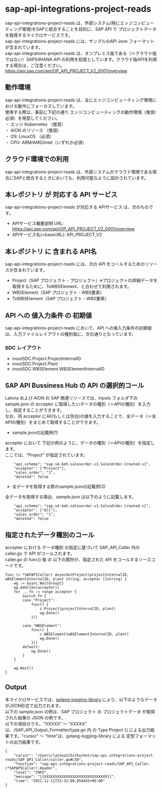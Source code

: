 # sap-api-integrations-project-reads
sap-api-integrations-project-reads は、外部システム(特にエッジコンピューティング環境)をSAPと統合することを目的に、SAP API で プロジェクトデータを取得するマイクロサービスです。    
sap-api-integrations-project-reads には、サンプルのAPI Json フォーマットが含まれています。   
sap-api-integrations-project-reads は、オンプレミス版である（＝クラウド版ではない）SAPS4HANA API の利用を前提としています。クラウド版APIを利用する場合は、ご注意ください。  
https://api.sap.com/api/OP_API_PROJECT_V2_0001/overview

## 動作環境  
sap-api-integrations-project-reads は、主にエッジコンピューティング環境における動作にフォーカスしています。  
使用する際は、事前に下記の通り エッジコンピューティングの動作環境（推奨/必須）を用意してください。  
・ エッジ Kubernetes （推奨）    
・ AION のリソース （推奨)    
・ OS: LinuxOS （必須）    
・ CPU: ARM/AMD/Intel（いずれか必須）　　

## クラウド環境での利用
sap-api-integrations-project-reads は、外部システムがクラウド環境である場合にSAPと統合するときにおいても、利用可能なように設計されています。  

## 本レポジトリ が 対応する API サービス
sap-api-integrations-project-reads が対応する APIサービス は、次のものです。

* APIサービス概要説明 URL: https://api.sap.com/api/OP_API_PROJECT_V2_0001/overview
* APIサービス名(=baseURL): API_PROJECT_V2

## 本レポジトリ に 含まれる API名
sap-api-integrations-project-reads には、次の API をコールするためのリソースが含まれています。  

* Project（SAP プロジェクト - プロジェクト）※プロジェクトの詳細データを取得するために、ToWBSElement、と合わせて利用されます。  
* WBSElement（SAP プロジェクト - WBS要素）
* ToWBSElement（SAP プロジェクト - WBS要素）

## API への 値入力条件 の 初期値
sap-api-integrations-project-reads において、API への値入力条件の初期値は、入力ファイルレイアウトの種別毎に、次の通りとなっています。  

### SDC レイアウト

* inoutSDC.Project.ProjectInternalID
* inoutSDC.Project.Plant
* inoutSDC.WBSElement.WBSElementInternalID

## SAP API Bussiness Hub の API の選択的コール

Latona および AION の SAP 関連リソースでは、Inputs フォルダ下の sample.json の accepter に取得したいデータの種別（＝APIの種別）を入力し、指定することができます。  
なお、同 accepter にAll(もしくは空白)の値を入力することで、全データ（＝全APIの種別）をまとめて取得することができます。  

* sample.jsonの記載例(1)  

accepter において 下記の例のように、データの種別（＝APIの種別）を指定します。  
ここでは、"Project" が指定されています。

```
	"api_schema": "sap.s4.beh.salesorder.v1.SalesOrder.Created.v1",
	"accepter": ["Project"],
	"sales_order": "1",
	"deleted": false
```
  
* 全データを取得する際のsample.jsonの記載例(2)  

全データを取得する場合、sample.json は以下のように記載します。  

```
	"api_schema": "sap.s4.beh.salesorder.v1.SalesOrder.Created.v1",
	"accepter": ["All"],
	"sales_order": "1",
	"deleted": false
```

## 指定されたデータ種別のコール

accepter における データ種別 の指定に基づいて SAP_API_Caller 内の caller.go で API がコールされます。  
caller.go の func() 毎 の 以下の箇所が、指定された API をコールするソースコードです。  

```
func (c *SAPAPICaller) AsyncGetProject(projectInternalID, wBSElementInternalID, plant string, accepter []string) {
	wg := &sync.WaitGroup{}
	wg.Add(len(accepter))
	for _, fn := range accepter {
		switch fn {
		case "Project":
			func() {
				c.Project(projectInternalID, plant)
				wg.Done()
			}()

		case "WBSElement":
			func() {
				c.WBSElement(wBSElementInternalID, plant)
				wg.Done()
			}()
		default:
			wg.Done()
		}
	}

	wg.Wait()
}

```
## Output  
本マイクロサービスでは、[golang-logging-library](https://github.com/latonaio/golang-logging-library) により、以下のようなデータがJSON形式で出力されます。  
以下の sample.json の例は、SAP プロジェクト の プロジェクトデータ が取得された結果の JSON の例です。  
以下の項目のうち、"XXXXX" ～ "XXXXX" は、/SAP_API_Output_Formatter/type.go 内 の Type Project {} による出力結果です。"cursor" ～ "time"は、golang-logging-library による 定型フォーマットの出力結果です。  

```
{
	"cursor": "/Users/latona2/bitbucket/sap-api-integrations-project-reads/SAP_API_Caller/caller.go#L50",
	"function": "sap-api-integrations-project-reads/SAP_API_Caller.(*SAPAPICaller).Header",
	"level": "INFO",
	"message": "[{XXXXXXXXXXXXXXXXXXXXXXXXXXXXX}]",
	"time": "2021-12-11T15:33:00.054455+09:00"
}
```
